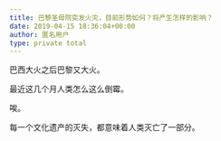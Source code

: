 ```yaml
---
title: 巴黎圣母院突发火灾，目前形势如何？将产生怎样的影响？
date: 2019-04-15 18:36:04+00:00
author: 匿名用户
type: private total
---
```

巴西大火之后巴黎又大火。

最近这几个月人类怎么这么倒霉。

唉。

每一个文化遗产的灭失，都意味着人类灭亡了一部分。


